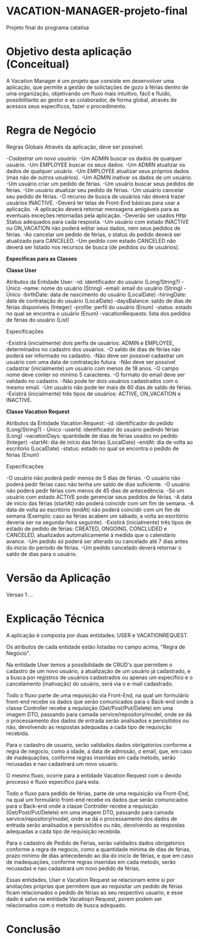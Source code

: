 # VACATION-MANAGER-projeto-final
Projeto final do programa catalisa

# Objetivo desta aplicação (Conceitual)

A Vacation Manager é um projeto que consiste em desenvolver uma aplicação, 
que permite a gestão de solictações de gozo à férias dentro de uma organização, objetivando um fluxo mais 
intuitivo, fácil e fluído, possibilitanto ao gestor e ao colaborador, de forma global, através de acessos seus especificos,
fazer o procedimento.

# Regra de Negócio

Regras Globais 
 Através da aplicação, deve ser possível:

*-Cadastrar um novo usuário.*
-Um ADMIN buscar os dados de qualquer usuário.
-Um EMPLOYEE buscar os seus dados.
-Um ADMIN atualizar os dados de qualquer usuário.
-Um EMPLOYEE atualizar seus próprios dados (mas não de outros usuários).
-Um ADMIN inativar os dados de um usuário.
-Um usuário criar um pedido de férias.
-Um usuário buscar seus pedidos de férias.
-Um usuário atualizar seu pedido de férias.
-Um usuário cancelar seu pedido de férias.
-O recurso de busca de usuários não deverá trazer usuários INACTIVE.
-Deverá ter telas de Front-End básicas para usar a aplicação.
-A aplicação deverá retornar mensagens amigáveis para as eventuais exceções retornadas pela aplicação.
-Deverão ser usados Http Status adequados para cada resposta.
-Um usuário com estado INACTIVE ou ON_VACATION não poderá editar seus dados, nem seus pedidos de férias.
-Ao cancelar um pedido de férias, o status do pedido deverá ser atualizado para CANCELED.
-Um pedido com estado CANCELED não deverá ser listado nos recursos de busca (de pedidos ou de usuários).

**Especificas para as Classes**

**Classe User**

Atributos da Entidade User:
-id: identificador do usuário (Long/String?) - Único
-name: nome do usuário (String)
-email: email do usuário (String) - Único
-birthDate: data de nascimento do usuário (LocalDate)
-hiringDate: data de contratação do usuário (LocalDate)
-daysBalance: saldo de dias de férias disponíveis (Integer)
-profile: perfil do usuário (Enum)
-status: estado no qual se encontra o usuário (Enum)
-vacationRequests: lista dos pedidos de férias do usuário (List<VacationRequest>)

Especificações

-Existirá (inicialmente) dois perfis de usuários: ADMIN e EMPLOYEE, determinados no cadastro dos usuários.
-O saldo de dias de férias não poderá ser informado no cadastro.
-Não deve ser possível cadastrar um usuário com uma data de contratação futura.
-Não deve ser possível cadastrar (inicialmente) um usuário com menos de 18 anos.
-O campo nome deve conter no mínimo 5 caracteres.
-O formato do email deve ser validado no cadastro.
-Não pode ter dois usuários cadastrados com o mesmo email.
-Um usuário não pode ter mais de 60 dias de saldo de férias.
-Existirá (inicialmente) três tipos de usuários: ACTIVE, ON_VACATION e INACTIVE.

**Classe Vacation Request**

Atributos da Entidade Vacation Request:
-id: identificador do pedido (Long/String?) - Único
-userId: identificador do usuário pedindo férias (Long)
-vacationDays: quantidade de dias de férias usados no pedido (Integer)
-startAt: dia de início das férias (LocalDate)
-endAt: dia de volta ao escritório (LocalDate)
-status: estado no qual se encontra o pedido de férias (Enum)

Especificações

-O usuário não poderá pedir menos de 5 dias de férias.
-O usuário não poderá pedir férias caso não tenha um saldo de dias suficiente.
-O usuário não poderá pedir férias com menos de 45 dias de antecedência.
-Só um usuário com estado ACTIVE pode gerenciar seus pedidos de férias.
-A data de início das férias (startAt) não poderá coincidir com um fim de semana.
-A data de volta ao escritório (endAt) não poderá coincidir com um fim de semana (Exemplo: caso as férias acabem um sábado, a volta ao escritório deveria ser na segunda-feira seguinte).
-Existirá (inicialmente) três tipos de estado de pedido de férias: CREATED, ONGOING, CONCLUDED e CANCELED, atualizados automaticamente à medida que o calendário avance.
-Um pedido só poderá ser alterado ou cancelado até 7 dias antes do início do período de férias.
-Um pedido cancelado deverá retornar o saldo de dias para o usuário.

# Versão da Aplicação

Versao 1 ...

# Explicação Técnica

A aplicação é composta por duas entidades: USER e VACATIONREQUEST.

Os atributos de cada entidade estão listadas no campo acima, "Regra de Negócio".

Na entidade User temos a possibilidade de CRUD's que permitem o cadastro de um novo usuário, a atualização de um usuário já cadastrado,
e a busca por registros de usuários cadastrados ou apenas um especifico e o cancelamento (inativação) do usuário, será via o e-mail cadastrado.

Todo o fluxo parte de uma requisição via Front-End, na qual um formulário front-end recebe os dados que serão comunicados para o 
Back-end onde a classe Controller recebe a requisição (Get/Post/Put/Delete) em uma imagem DTO, passando para camada service/repository/model, onde se dá 
o processamento dos dados de entrada serão analisados e persisitidos ou não, devolvendo as respostas adequadas a cada tipo de requisição recebida.

Para o cadastro de usuario, serão validados dados obrigatorios conforme a regra de negocio, como a idade, a data de admissão, o email,
que, em caso de inadequações, conforme regras inseridas em cada metodo, serão recusadas e nao cadastrará um novo usuario.

O mesmo fluxo, ocorre para a entidade Vacation Request com o devido processo e fluxo especifico para esta. 

Todo o fluxo para pedido de férias, parte de uma requisição via Front-End, na qual um formulário front-end recebe os dados que serão comunicados para o
Back-end onde a classe Controller recebe a requisição (Get/Post/Put/Delete) em uma imagem DTO, passando para camada service/repository/model, onde se dá
o processamento dos dados de entrada serão analisados e persisitidos ou não, devolvendo as respostas adequadas a cada tipo de requisição recebida.

Para o cadastro de Pedido de Ferias, serão validados dados obrigatorios conforme a regra de negocio, como a quantidade minima de dias 
de férias, prazo minimo de dias antecedendo ao dia do inicio de férias, e que em caso de inadequações, conforme regras inseridas em cada 
metodo, serão recusadas e nao cadastrará um novo pedido de férias.

Essas entidades, User e Vacation Request se relacionam entre si por anotações próprias que permitem que ao requisitar um pedido 
de férias ficam relacionados o pedido de férias ao seu respectivo usuario, e esse dado é salvo na entidade Vacatiopn Request, porem 
podem ser relacionados com o metodo de busca adequado.

# Conclusão









